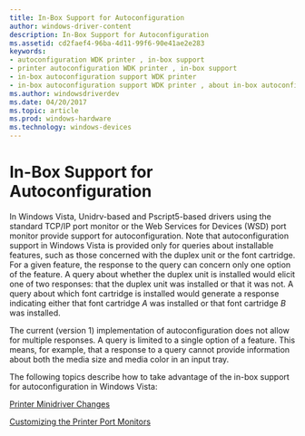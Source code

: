 ```yaml
---
title: In-Box Support for Autoconfiguration
author: windows-driver-content
description: In-Box Support for Autoconfiguration
ms.assetid: cd2faef4-96ba-4d11-99f6-90e41ae2e283
keywords:
- autoconfiguration WDK printer , in-box support
- printer autoconfiguration WDK printer , in-box support
- in-box autoconfiguration support WDK printer
- in-box autoconfiguration support WDK printer , about in-box autoconfiguration support
ms.author: windowsdriverdev
ms.date: 04/20/2017
ms.topic: article
ms.prod: windows-hardware
ms.technology: windows-devices
---
```


# In-Box Support for Autoconfiguration


In Windows Vista, Unidrv-based and Pscript5-based drivers using the standard TCP/IP port monitor or the Web Services for Devices (WSD) port monitor provide support for autoconfiguration. Note that autoconfiguration support in Windows Vista is provided only for queries about installable features, such as those concerned with the duplex unit or the font cartridge. For a given feature, the response to the query can concern only one option of the feature. A query about whether the duplex unit is installed would elicit one of two responses: that the duplex unit was installed or that it was not. A query about which font cartridge is installed would generate a response indicating either that font cartridge *A* was installed or that font cartridge *B* was installed.

The current (version 1) implementation of autoconfiguration does not allow for multiple responses. A query is limited to a single option of a feature. This means, for example, that a response to a query cannot provide information about both the media size and media color in an input tray.

The following topics describe how to take advantage of the in-box support for autoconfiguration in Windows Vista:

[Printer Minidriver Changes](printer-minidriver-changes.md)

[Customizing the Printer Port Monitors](customizing-the-printer-port-monitors.md)

 

 




